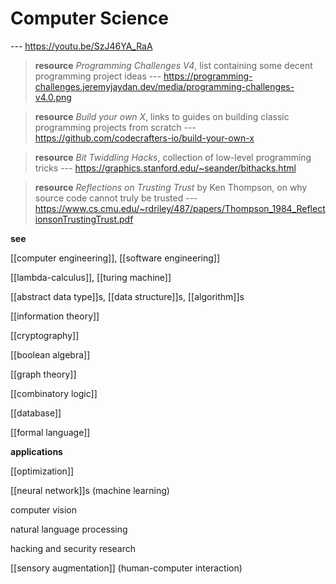 # Computer Science

--- <https://youtu.be/SzJ46YA_RaA>

> **resource** _Programming Challenges V4_, list containing some decent programming project ideas --- <https://programming-challenges.jeremyjaydan.dev/media/programming-challenges-v4.0.png>

> **resource** _Build your own X_, links to guides on building classic programming projects from scratch --- <https://github.com/codecrafters-io/build-your-own-x>

> **resource** _Bit Twiddling Hacks_, collection of low-level programming tricks --- <https://graphics.stanford.edu/~seander/bithacks.html>

> **resource** _Reflections on Trusting Trust_ by Ken Thompson, on why source code cannot truly be trusted --- <https://www.cs.cmu.edu/~rdriley/487/papers/Thompson_1984_ReflectionsonTrustingTrust.pdf>

**see**

[[computer engineering]], [[software engineering]]

[[lambda-calculus]], [[turing machine]]

[[abstract data type]]s, [[data structure]]s, [[algorithm]]s

[[information theory]]

[[cryptography]]

[[boolean algebra]]

[[graph theory]]

[[combinatory logic]]

[[database]]

[[formal language]]

**applications**

[[optimization]]

[[neural network]]s (machine learning)

computer vision

natural language processing

hacking and security research

[[sensory augmentation]] (human-computer interaction)
